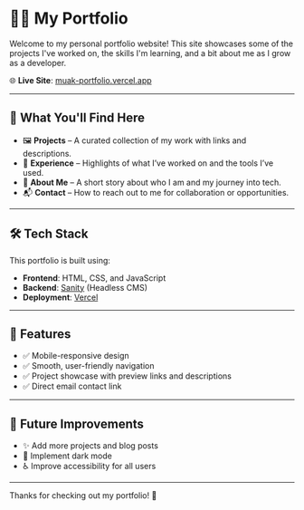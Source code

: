 # 🧑‍💻 My Portfolio

Welcome to my personal portfolio website! This site showcases some of the projects I've worked on, the skills I'm learning, and a bit about me as I grow as a developer.

🌐 **Live Site**: [muak-portfolio.vercel.app](https://muak-portfolio.vercel.app/)

---

## 🚀 What You'll Find Here

- 🖼️ **Projects** – A curated collection of my work with links and descriptions.
- 🧠 **Experience** – Highlights of what I’ve worked on and the tools I’ve used.
- 📜 **About Me** – A short story about who I am and my journey into tech.
- 📬 **Contact** – How to reach out to me for collaboration or opportunities.

---

## 🛠️ Tech Stack

This portfolio is built using:

- **Frontend**: HTML, CSS, and JavaScript  
- **Backend**: [Sanity](https://www.sanity.io/) (Headless CMS)  
- **Deployment**: [Vercel](https://vercel.com/)

---

## 🧱 Features

- ✅ Mobile-responsive design  
- ✅ Smooth, user-friendly navigation  
- ✅ Project showcase with preview links and descriptions  
- ✅ Direct email contact link

---

## 🔄 Future Improvements

- ✨ Add more projects and blog posts  
- 🌙 Implement dark mode  
- ♿ Improve accessibility for all users

---

Thanks for checking out my portfolio! 🙌
